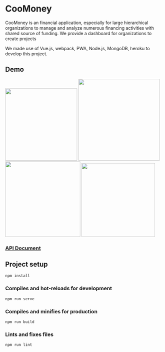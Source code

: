 # CooMoney

CooMoney is an financial application, especially for large hierarchical organizations to manage and analyze numerous financing activities with shared source of funding.
We provide a dashboard for organizations to create projects

We made use of Vue.js, webpack, PWA, Node.js, MongoDB, heroku to develop this project.

## Demo

<div style="display: inline;">
<img src="https://i.imgur.com/e7sukMl.png" width="230">
<img src="https://i.imgur.com/L4hbfh7.png" width="260">
<img src="https://i.imgur.com/wuUTZMv.png" width="240">
<img src="https://i.imgur.com/bp3RHqV.png" width="235">
</div>

### [API Document](https://coomoney.herokuapp.com/api-docs)

## Project setup

```
npm install
```

### Compiles and hot-reloads for development

```
npm run serve
```

### Compiles and minifies for production

```
npm run build
```

### Lints and fixes files

```
npm run lint
```
